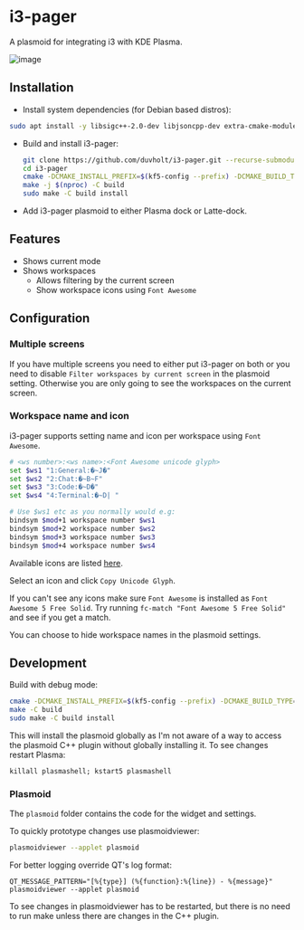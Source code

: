 # i3-pager

A plasmoid for integrating i3 with KDE Plasma.

![image](https://user-images.githubusercontent.com/1637715/72685652-676b4e80-3aec-11ea-8173-4c20daaa584e.png)

## Installation

+ Install system dependencies (for Debian based distros):

```sh
sudo apt install -y libsigc++-2.0-dev libjsoncpp-dev extra-cmake-modules qml-module-qt-labs-qmlmodels make cmake libkf5plasma-dev qtbase5-dev qtdeclarative5-dev
```

+ Build and install i3-pager:

  ```bash
  git clone https://github.com/duvholt/i3-pager.git --recurse-submodules
  cd i3-pager
  cmake -DCMAKE_INSTALL_PREFIX=$(kf5-config --prefix) -DCMAKE_BUILD_TYPE=Release -B build
  make -j $(nproc) -C build
  sudo make -C build install
  ```

+ Add i3-pager plasmoid to either Plasma dock or Latte-dock.

## Features

+ Shows current mode
+ Shows workspaces
  + Allows filtering by the current screen
  + Show workspace icons using `Font Awesome`

## Configuration

### Multiple screens

If you have multiple screens you need to either put i3-pager on both or you need to disable `Filter workspaces by current screen` in the plasmoid setting. Otherwise you are only going to see the workspaces on the current screen.

### Workspace name and icon

i3-pager supports setting name and icon per workspace using `Font Awesome`.

```bash
# <ws number>:<ws name>:<Font Awesome unicode glyph>
set $ws1 "1:General:�~J�"
set $ws2 "2:Chat:�~B~F"
set $ws3 "3:Code:�~D�"
set $ws4 "4:Terminal:�~D| "

# Use $ws1 etc as you normally would e.g:
bindsym $mod+1 workspace number $ws1
bindsym $mod+2 workspace number $ws2
bindsym $mod+3 workspace number $ws3
bindsym $mod+4 workspace number $ws4
```

Available icons are listed [here](https://fontawesome.com/icons?d=gallery&s=solid&m=free).

Select an icon and click `Copy Unicode Glyph`.

If you can't see any icons make sure `Font Awesome` is installed as `Font Awesome 5 Free Solid`. Try running `fc-match "Font Awesome 5 Free Solid"` and see if you get a match.

You can choose to hide workspace names in the plasmoid settings.

## Development

Build with debug mode:

```bash
cmake -DCMAKE_INSTALL_PREFIX=$(kf5-config --prefix) -DCMAKE_BUILD_TYPE=Debug -B build
make -C build
sudo make -C build install
```

This will install the plasmoid globally as I'm not aware of a way to access the plasmoid C++ plugin without globally installing it. To see changes restart Plasma:

```
killall plasmashell; kstart5 plasmashell
```

### Plasmoid

The `plasmoid` folder contains the code for the widget and settings.

To quickly prototype changes use plasmoidviewer:

```bash
plasmoidviewer --applet plasmoid
```

For better logging override QT's log format:

```
QT_MESSAGE_PATTERN="[%{type}] (%{function}:%{line}) - %{message}" plasmoidviewer --applet plasmoid
```

To see changes in plasmoidviewer has to be restarted, but there is no need to run make unless there are changes in the C++ plugin.
